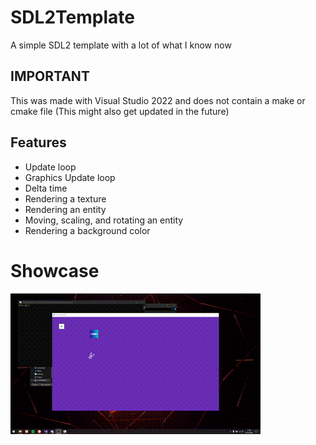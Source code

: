 # SDL2Template
A simple SDL2 template with a lot of what I know now

## IMPORTANT
This was made with Visual Studio 2022 and does not contain a make or cmake file
(This might also get updated in the future)

## Features
* Update loop
* Graphics Update loop
* Delta time
* Rendering a texture
* Rendering an entity
* Moving, scaling, and rotating an entity
* Rendering a background color

# Showcase
![Game](Assets/showGame.gif)
